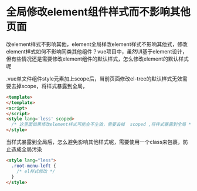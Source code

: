 
# 全局修改element组件样式而不影响其他页面

改element样式不影响其他，element全局样改element样式不影响其他式，修改element样式如何不影响同类其他组件？vue项目中，虽然UI基于element设计，但有些情况还是需要修改element组件的默认样式，怎么修改element的默认样式呢


.vue单文件组件style元素加上scope后，当前页面修改el-tree的默认样式无效需要去掉scope，将样式暴露到全局，

```html
<template>
</template>
<script>
</script>
<style lang='less' scoped>
  /* 这里面如果修改element样式可能会不生效，需要去掉  scoped ,将样式暴露到全局 */
</style>
```

当样式暴露到全局后，怎么避免影响其他样式呢，需要使用一个class来包裹，防止造成全局污染

```html
<style lang="less">
  .root-menu-left {
    /* el样式修改 */  
  }
</style>
```
